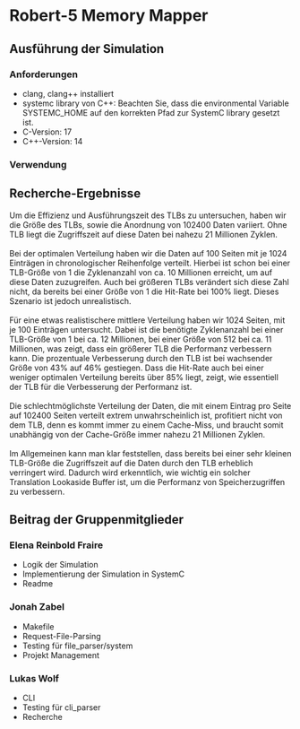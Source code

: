 # Robert-5 Memory Mapper

## Ausführung der Simulation
### Anforderungen
- clang, clang++ installiert
- systemc library von C++: Beachten Sie, dass die environmental Variable SYSTEMC_HOME auf den korrekten Pfad zur SystemC library gesetzt ist.
- C-Version: 17
- C++-Version: 14

### Verwendung



## Recherche-Ergebnisse
Um die Effizienz und Ausführungszeit des TLBs zu untersuchen, haben wir die Größe des TLBs, sowie die Anordnung von 102400 Daten variiert. Ohne TLB liegt die Zugriffszeit auf diese Daten bei nahezu 21 Millionen Zyklen. </br></br>
Bei der optimalen Verteilung haben wir die Daten auf 100 Seiten mit je 1024 Einträgen in chronologischer Reihenfolge verteilt. Hierbei ist schon bei einer TLB-Größe von 1 die Zyklenanzahl von ca. 10 Millionen erreicht, um auf diese Daten zuzugreifen. Auch bei größeren TLBs verändert sich diese Zahl nicht, da bereits bei einer Größe von 1 die Hit-Rate bei 100% liegt. Dieses Szenario ist jedoch unrealistisch. </br></br> 
Für eine etwas realistischere mittlere Verteilung haben wir 1024 Seiten, mit je 100 Einträgen untersucht. Dabei ist die benötigte Zyklenanzahl bei einer TLB-Größe von 1 bei ca. 12 Millionen, bei einer Größe von 512 bei ca. 11 Millionen, was zeigt, dass ein größerer TLB die Performanz verbessern kann. Die prozentuale Verbesserung durch den TLB ist bei wachsender Größe von 43% auf 46% gestiegen. Dass die Hit-Rate auch bei einer weniger optimalen Verteilung bereits über 85% liegt, zeigt, wie essentiell der TLB für die Verbesserung der Performanz ist.</br></br>
Die schlechtmöglichste Verteilung der Daten, die mit einem Eintrag pro Seite auf 102400 Seiten verteilt extrem unwahrscheinlich ist, profitiert nicht von dem TLB, denn es kommt immer zu einem Cache-Miss, und braucht somit unabhängig von der Cache-Größe immer nahezu 21 Millionen Zyklen.</br></br>
Im Allgemeinen kann man klar feststellen, dass bereits bei einer sehr kleinen TLB-Größe die Zugriffszeit auf die Daten durch den TLB erheblich verringert wird. Dadurch wird erkenntlich, wie wichtig ein solcher Translation Lookaside Buffer ist, um die Performanz von Speicherzugriffen zu verbessern.

## Beitrag der Gruppenmitglieder
### Elena Reinbold Fraire
- Logik der Simulation
- Implementierung der Simulation in SystemC
- Readme

### Jonah Zabel
- Makefile
- Request-File-Parsing
- Testing für file_parser/system
- Projekt Management

### Lukas Wolf
- CLI
- Testing für cli_parser
- Recherche
